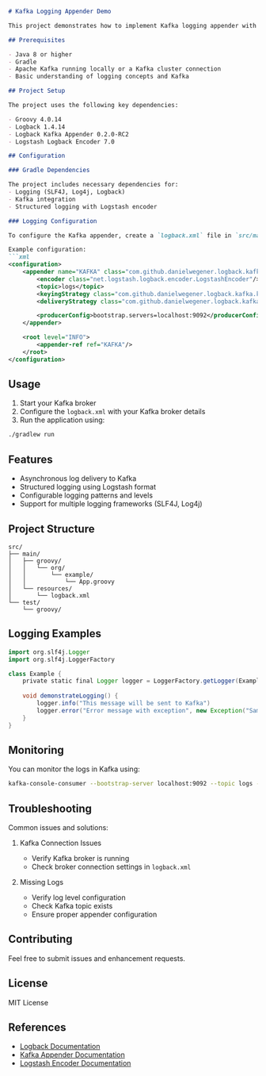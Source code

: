 ```markdown
# Kafka Logging Appender Demo

This project demonstrates how to implement Kafka logging appender with Logback in a Groovy application. It shows how to forward application logs to Apache Kafka using the logback-kafka-appender.

## Prerequisites

- Java 8 or higher
- Gradle
- Apache Kafka running locally or a Kafka cluster connection
- Basic understanding of logging concepts and Kafka

## Project Setup

The project uses the following key dependencies:

- Groovy 4.0.14
- Logback 1.4.14
- Logback Kafka Appender 0.2.0-RC2
- Logstash Logback Encoder 7.0

## Configuration

### Gradle Dependencies

The project includes necessary dependencies for:
- Logging (SLF4J, Log4j, Logback)
- Kafka integration
- Structured logging with Logstash encoder

### Logging Configuration

To configure the Kafka appender, create a `logback.xml` file in `src/main/resources/` with your Kafka broker settings and logging patterns.

Example configuration:
```xml
<configuration>
    <appender name="KAFKA" class="com.github.danielwegener.logback.kafka.KafkaAppender">
        <encoder class="net.logstash.logback.encoder.LogstashEncoder"/>
        <topic>logs</topic>
        <keyingStrategy class="com.github.danielwegener.logback.kafka.keying.NoKeyKeyingStrategy"/>
        <deliveryStrategy class="com.github.danielwegener.logback.kafka.delivery.AsynchronousDeliveryStrategy"/>

        <producerConfig>bootstrap.servers=localhost:9092</producerConfig>
    </appender>

    <root level="INFO">
        <appender-ref ref="KAFKA"/>
    </root>
</configuration>
```

## Usage

1. Start your Kafka broker
2. Configure the `logback.xml` with your Kafka broker details
3. Run the application using:
```bash
./gradlew run
```

## Features

- Asynchronous log delivery to Kafka
- Structured logging using Logstash format
- Configurable logging patterns and levels
- Support for multiple logging frameworks (SLF4J, Log4j)

## Project Structure

```
src/
├── main/
│   ├── groovy/
│   │   └── org/
│   │       └── example/
│   │           └── App.groovy
│   └── resources/
│       └── logback.xml
└── test/
    └── groovy/
```

## Logging Examples

```groovy
import org.slf4j.Logger
import org.slf4j.LoggerFactory

class Example {
    private static final Logger logger = LoggerFactory.getLogger(Example.class)
    
    void demonstrateLogging() {
        logger.info("This message will be sent to Kafka")
        logger.error("Error message with exception", new Exception("Sample exception"))
    }
}
```

## Monitoring

You can monitor the logs in Kafka using:
```bash
kafka-console-consumer --bootstrap-server localhost:9092 --topic logs --from-beginning
```

## Troubleshooting

Common issues and solutions:
1. Kafka Connection Issues
   - Verify Kafka broker is running
   - Check broker connection settings in `logback.xml`
   
2. Missing Logs
   - Verify log level configuration
   - Check Kafka topic exists
   - Ensure proper appender configuration

## Contributing

Feel free to submit issues and enhancement requests.

## License

MIT License

## References

- [Logback Documentation](https://logback.qos.ch/)
- [Kafka Appender Documentation](https://github.com/danielwegener/logback-kafka-appender)
- [Logstash Encoder Documentation](https://github.com/logstash/logstash-logback-encoder)
```
